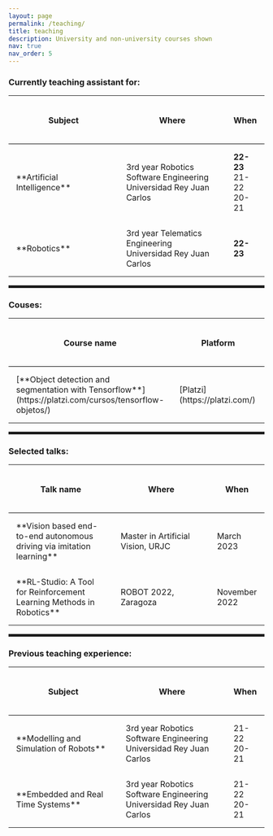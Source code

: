 ```yaml
---
layout: page
permalink: /teaching/
title: teaching
description: University and non-university courses shown
nav: true
nav_order: 5
---
```


<style>
table{
    border-collapse: collapse;
    border-spacing: 0;
}

th{
    border-bottom:1px solid #000000;
    padding: 15px;
}

td{
    padding: 15px;
}

hr {
    display: block;
    height: 5px;
    border: 0;
    border-top: 1px solid #ccc;
    margin: 1em 0;
    padding: 0;
}
</style>

<h3>Currently teaching assistant for:</h3>

<table>
    <colgroup>
        <col width="50%" />
        <col width="50%" />
    </colgroup>
    <thead>
        <tr class="header">
            <th><h4>Subject</h4></th>
            <th><h4>Where</h4></th>
            <th><h4>When</h4></th>
        </tr>
    </thead>
    <tbody>
        <tr>
            <td markdown="span">**Artificial Intelligence**</td>
            <td markdown="span">3rd year Robotics Software Engineering<br>Universidad Rey Juan Carlos</td>
            <td markdown="span"><span style="font-weight: bold;">22-23</span><br>21-22<br>20-21</td>
        </tr>
        <tr>
            <td markdown="span">**Robotics**</td>
            <td markdown="span">3rd year Telematics Engineering<br>Universidad Rey Juan Carlos</td>
            <td markdown="span"><span style="font-weight: bold;">22-23</span></td>
        </tr>
    </tbody>
</table>

<hr/>

<h3>Couses:</h3>

<table>
    <colgroup>
        <col width="50%" />
        <col width="50%" />
    </colgroup>
    <thead>
        <tr class="header">
            <th><h4>Course name</h4></th>
            <th><h4>Platform</h4></th>
        </tr>
    </thead>
    <tbody>
        <tr>
            <td markdown="span">[**Object detection and segmentation with Tensorflow**](https://platzi.com/cursos/tensorflow-objetos/)</td>
            <td markdown="span">[Platzi](https://platzi.com/)</td>
        </tr>
    </tbody>
</table>

<hr/>

<h3>Selected talks:</h3>

<table>
    <colgroup>
        <col width="50%" />
        <col width="50%" />
    </colgroup>
    <thead>
        <tr class="header">
            <th><h4>Talk name</h4></th>
            <th><h4>Where</h4></th>
            <th><h4>When</h4></th>
        </tr>
    </thead>
    <tbody>
        <tr>
            <td markdown="span">**Vision based end-to-end autonomous driving via imitation learning**</td>
            <td markdown="span">Master in Artificial Vision, URJC</td>
            <td markdown="span">March 2023</td>
        </tr>
        <tr>
            <td markdown="span">**RL-Studio: A Tool for Reinforcement Learning Methods in Robotics**</td>
            <td markdown="span">ROBOT 2022, Zaragoza</td>
            <td markdown="span">November 2022</td>
        </tr>
    </tbody>
</table>

<hr/>

<h3>Previous teaching experience:</h3>

<table>
    <colgroup>
        <col width="50%" />
        <col width="50%" />
    </colgroup>
    <thead>
        <tr class="header">
            <th><h4>Subject</h4></th>
            <th><h4>Where</h4></th>
            <th><h4>When</h4></th>
        </tr>
    </thead>
    <tbody>
        <tr>
            <td markdown="span">**Modelling and Simulation of Robots**</td>
            <td markdown="span">3rd year Robotics Software Engineering<br>Universidad Rey Juan Carlos</td>
            <td markdown="span">21-22<br>20-21</td>
        </tr>
        <tr>
            <td markdown="span">**Embedded and Real Time Systems**</td>
            <td markdown="span">3rd year Robotics Software Engineering<br>Universidad Rey Juan Carlos</td>
            <td markdown="span">21-22<br>20-21</td>
        </tr>
    </tbody>
</table>